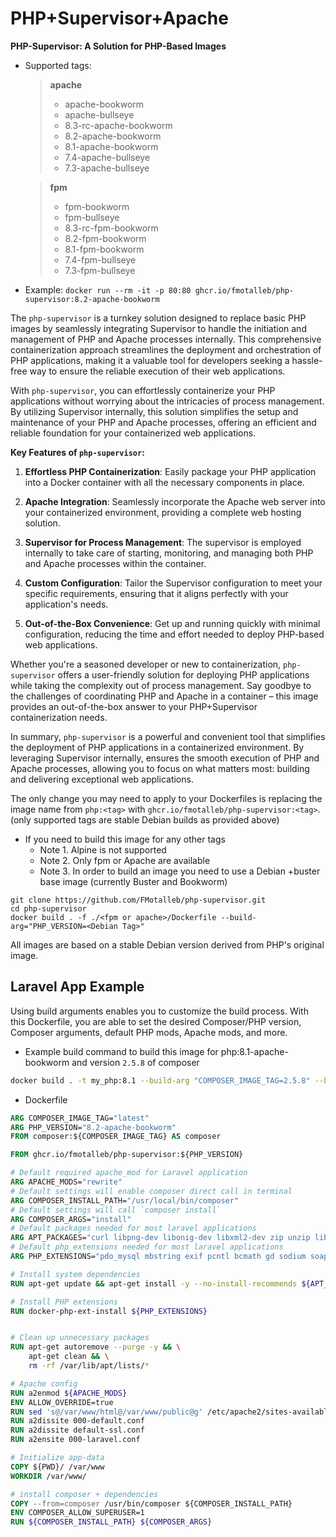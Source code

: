 # PHP+Supervisor+Apache

**PHP-Supervisor: A Solution for PHP-Based Images**

* Supported tags:
    > **apache**
    >
    > * apache-bookworm
    > * apache-bullseye
    > * 8.3-rc-apache-bookworm
    > * 8.2-apache-bookworm
    > * 8.1-apache-bookworm
    > * 7.4-apache-bullseye
    > * 7.3-apache-bullseye

    > **fpm**
    >
    > * fpm-bookworm
    > * fpm-bullseye
    > * 8.3-rc-fpm-bookworm
    > * 8.2-fpm-bookworm
    > * 8.1-fpm-bookworm
    > * 7.4-fpm-bullseye
    > * 7.3-fpm-bullseye
    >
* Example: `docker run --rm -it -p 80:80 ghcr.io/fmotalleb/php-supervisor:8.2-apache-bookworm`

The `php-supervisor` is a turnkey solution designed to replace basic PHP images by seamlessly integrating Supervisor to handle the initiation and management of PHP and Apache processes internally. This comprehensive containerization approach streamlines the deployment and orchestration of PHP applications, making it a valuable tool for developers seeking a hassle-free way to ensure the reliable execution of their web applications.

With `php-supervisor`, you can effortlessly containerize your PHP applications without worrying about the intricacies of process management. By utilizing Supervisor internally, this solution simplifies the setup and maintenance of your PHP and Apache processes, offering an efficient and reliable foundation for your containerized web applications.

**Key Features of `php-supervisor`:**

1. **Effortless PHP Containerization**: Easily package your PHP application into a Docker container with all the necessary components in place.

2. **Apache Integration**: Seamlessly incorporate the Apache web server into your containerized environment, providing a complete web hosting solution.

3. **Supervisor for Process Management**: The supervisor is employed internally to take care of starting, monitoring, and managing both PHP and Apache processes within the container.

4. **Custom Configuration**: Tailor the Supervisor configuration to meet your specific requirements, ensuring that it aligns perfectly with your application's needs.

5. **Out-of-the-Box Convenience**: Get up and running quickly with minimal configuration, reducing the time and effort needed to deploy PHP-based web applications.

Whether you're a seasoned developer or new to containerization, `php-supervisor` offers a user-friendly solution for deploying PHP applications while taking the complexity out of process management. Say goodbye to the challenges of coordinating PHP and Apache in a container – this image provides an out-of-the-box answer to your PHP+Supervisor containerization needs.

In summary, `php-supervisor` is a powerful and convenient tool that simplifies the deployment of PHP applications in a containerized environment. By leveraging Supervisor internally, ensures the smooth execution of PHP and Apache processes, allowing you to focus on what matters most: building and delivering exceptional web applications.

The only change you may need to apply to your Dockerfiles is replacing the image name from `php:<tag>` with `ghcr.io/fmotalleb/php-supervisor:<tag>`. (only supported tags are stable Debian builds as provided above)

* If you need to build this image for any other tags
  * Note 1. Alpine is not supported
  * Note 2. Only fpm or Apache are available
  * Note 3. In order to build an image you need to use a Debian +buster base image (currently Buster and Bookworm)  

```
git clone https://github.com/FMotalleb/php-supervisor.git
cd php-supervisor
docker build . -f ./<fpm or apache>/Dockerfile --build-arg="PHP_VERSION=<Debian Tag>"
```

All images are based on a stable Debian version derived from PHP's original image.

## Laravel App Example

Using build arguments enables you to customize the build process. With this Dockerfile,
you are able to set the desired Composer/PHP version, Composer arguments, default PHP mods, Apache mods, and more.

* Example build command to build this image for php:8.1-apache-bookworm and version `2.5.8` of composer

```bash
docker build . -t my_php:8.1 --build-arg "COMPOSER_IMAGE_TAG=2.5.8" --build-arg "PHP_VERSION=8.1-apache-bookworm"
```

* Dockerfile

```Dockerfile
ARG COMPOSER_IMAGE_TAG="latest"
ARG PHP_VERSION="8.2-apache-bookworm"
FROM composer:${COMPOSER_IMAGE_TAG} AS composer

FROM ghcr.io/fmotalleb/php-supervisor:${PHP_VERSION}

# Default required apache_mod for Laravel application
ARG APACHE_MODS="rewrite"
# Default settings will enable composer direct call in terminal
ARG COMPOSER_INSTALL_PATH="/usr/local/bin/composer"
# Default settings will call `composer install`
ARG COMPOSER_ARGS="install"
# Default packages needed for most laravel applications
ARG APT_PACKAGES="curl libpng-dev libonig-dev libxml2-dev zip unzip libsodium-dev git libzip-dev"
# Default php_extensions needed for most laravel applications
ARG PHP_EXTENSIONS="pdo_mysql mbstring exif pcntl bcmath gd sodium soap zip"

# Install system dependencies
RUN apt-get update && apt-get install -y --no-install-recommends ${APT_PACKAGES}

# Install PHP extensions
RUN docker-php-ext-install ${PHP_EXTENSIONS}


# Clean up unnecessary packages
RUN apt-get autoremove --purge -y && \
    apt-get clean && \
    rm -rf /var/lib/apt/lists/*

# Apache config
RUN a2enmod ${APACHE_MODS}
ENV ALLOW_OVERRIDE=true
RUN sed 's@/var/www/html@/var/www/public@g' /etc/apache2/sites-available/000-default.conf | tee /etc/apache2/sites-available/000-laravel.conf
RUN a2dissite 000-default.conf
RUN a2dissite default-ssl.conf
RUN a2ensite 000-laravel.conf

# Initialize app-data
COPY ${PWD}/ /var/www
WORKDIR /var/www/

# install composer + dependencies
COPY --from=composer /usr/bin/composer ${COMPOSER_INSTALL_PATH}
ENV COMPOSER_ALLOW_SUPERUSER=1
RUN ${COMPOSER_INSTALL_PATH} ${COMPOSER_ARGS}
```
